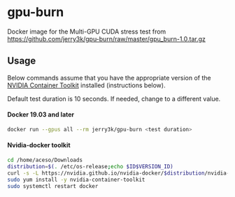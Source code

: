 # gpu-burn
Docker image for the Multi-GPU CUDA stress test from https://github.com/jerry3k/gpu-burn/raw/master/gpu_burn-1.0.tar.gz

## Usage

Below commands assume that you have the appropriate version of the [NVIDIA Container Toolkit](https://github.com/NVIDIA/nvidia-docker) installed (instructions below).

Default test duration is 10 seconds. If needed, change <test duration> to a different value.

#### Docker 19.03 and later
```zsh
docker run --gpus all --rm jerry3k/gpu-burn <test duration>
```

#### Nvidia-docker toolkit
```sh
cd /home/aceso/Downloads
distribution=$(. /etc/os-release;echo $ID$VERSION_ID)
curl -s -L https://nvidia.github.io/nvidia-docker/$distribution/nvidia-docker.repo | sudo tee /etc/yum.repos.d/nvidia-docker.repo
sudo yum install -y nvidia-container-toolkit
sudo systemctl restart docker
